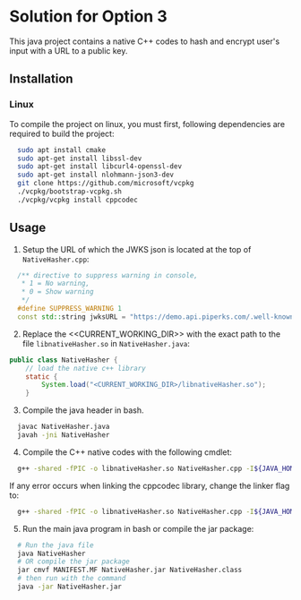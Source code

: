 
# Solution for Option 3

This java project contains a native C++ codes to hash and encrypt user's input with a URL to a public key.

## Installation

### Linux

To compile the project on linux, you must first, following dependencies are required to build the project:

```bash
  sudo apt install cmake
  sudo apt-get install libssl-dev
  sudo apt-get install libcurl4-openssl-dev
  sudo apt-get install nlohmann-json3-dev
  git clone https://github.com/microsoft/vcpkg
  ./vcpkg/bootstrap-vcpkg.sh
  ./vcpkg/vcpkg install cppcodec
```
    
## Usage

1. Setup the URL of which the JWKS json is located at the top of <code>NativeHasher.cpp</code>:

```c++
  /** directive to suppress warning in console,
   * 1 = No warning,
   * 0 = Show warning
   */
  #define SUPPRESS_WARNING 1
  const std::string jwksURL = "https://demo.api.piperks.com/.well-known/pi-xcels.json";

```

2. Replace the <<CURRENT_WORKING_DIR>> with the exact path to the file <code>libnativeHasher.so</code> in <code>NativeHasher.java</code>:

```java
public class NativeHasher {
    // load the native c++ library
    static {
        System.load("<CURRENT_WORKING_DIR>/libnativeHasher.so");
    }
```

3. Compile the java header in bash.

```bash
  javac NativeHasher.java
  javah -jni NativeHasher
```

4. Compile the C++ native codes with the following cmdlet:

```bash
  g++ -shared -fPIC -o libnativeHasher.so NativeHasher.cpp -I${JAVA_HOME}/include -I${JAVA_HOME}/include/linux -lcurl -lssl -lcrypto -I/usr/include/cppcodec -I/usr/include/nlohmann
```

If any error occurs when linking the cppcodec library, change the linker flag to:

```bash
  g++ -shared -fPIC -o libnativeHasher.so NativeHasher.cpp -I${JAVA_HOME}/include -I${JAVA_HOME}/include/linux -lcurl -lssl -lcrypto -lcppcodec -I/usr/include/nlohmann
```

5. Run the main java program in bash or compile the jar package:

```bash
  # Run the java file
  java NativeHasher
  # OR compile the jar package
  jar cmvf MANIFEST.MF NativeHasher.jar NativeHasher.class
  # then run with the command
  java -jar NativeHasher.jar
```
